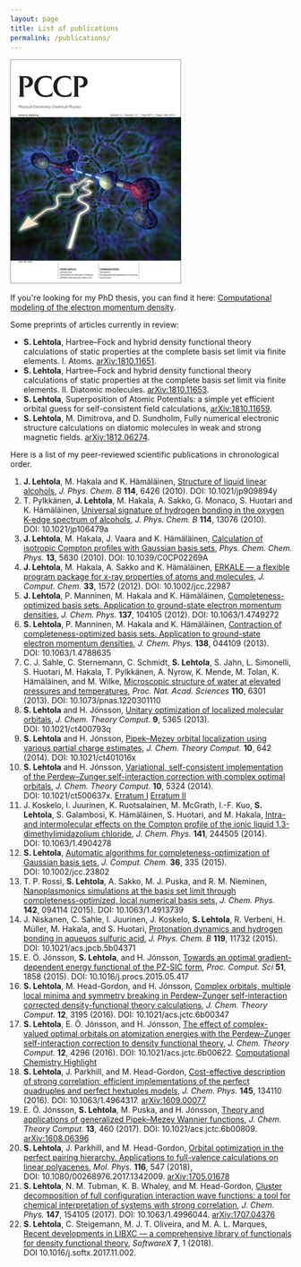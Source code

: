 ```yaml
---
layout: page
title: List of publications
permalink: /publications/
---
```


![](images/PCCP_cover.jpg)

If you're looking for my PhD thesis, you can find it here:
[Computational modeling of the electron momentum density](http://urn.fi/URN:ISBN:978-952-10-8091-3).

Some preprints of articles currently in review:
 
 + **S. Lehtola**, Hartree&ndash;Fock and hybrid density functional theory calculations of static properties at the complete basis set limit via finite elements. I. Atoms. [arXiv:1810.11651](http://arxiv.org/abs/1810.11651).
 + **S. Lehtola**, Hartree&ndash;Fock and hybrid density functional theory calculations of static properties at the complete basis set limit via finite elements. II. Diatomic molecules. [arXiv:1810.11653](http://arxiv.org/abs/1810.11653).
 + **S. Lehtola**, Superposition of Atomic Potentials: a simple yet efficient orbital guess for self-consistent field calculations, [arXiv:1810.11659](http://arxiv.org/abs/1810.11659).
 + **S. Lehtola**, M. Dimitrova, and D. Sundholm, Fully numerical electronic structure calculations on diatomic molecules in weak and strong magnetic fields. [arXiv:1812.06274](http://arxiv.org/abs/1812.06274).
 
 Here is a list of my peer-reviewed scientific publications in chronological order.

1. **J. Lehtola**, M. Hakala and K. H&auml;m&auml;l&auml;inen, [Structure of liquid linear alcohols](http://pubs.acs.org/doi/abs/10.1021/jp909894y), *J. Phys. Chem. B* **114**, 6426 (2010). DOI:&nbsp;10.1021/jp909894y
1. T. Pylkk&auml;nen, **J. Lehtola**, M. Hakala, A. Sakko, G. Monaco, S. Huotari and K. H&auml;m&auml;l&auml;inen, [Universal signature of hydrogen bonding in the oxygen K-edge spectrum of alcohols](http://pubs.acs.org/doi/full/10.1021/jp106479a), *J. Phys. Chem. B* **114**, 13076 (2010). DOI:&nbsp;10.1021/jp106479a
1. **J. Lehtola**, M. Hakala, J. Vaara and K. H&auml;m&auml;l&auml;inen, [Calculation of isotropic Compton profiles with Gaussian basis sets](http://pubs.rsc.org/en/Content/ArticleLanding/2011/CP/c0cp02269a), *Phys. Chem. Chem. Phys.* **13**, 5630 (2010). DOI:&nbsp;10.1039/C0CP02269A 
1. **J. Lehtola**, M. Hakala, A. Sakko and K. H&auml;m&auml;l&auml;inen, [ERKALE &mdash; a flexible program package for x-ray properties of atoms and molecules](http://onlinelibrary.wiley.com/doi/10.1002/jcc.22987/abstract), *J. Comput. Chem.* **33**, 1572 (2012). DOI:&nbsp;10.1002/jcc.22987
1. **J. Lehtola**, P. Manninen, M. Hakala and K. H&auml;m&auml;l&auml;inen, [Completeness-optimized basis sets. Application to ground-state electron momentum densities](http://link.aip.org/link/?JCP/137/104105), *J. Chem. Phys.* **137**, 104105 (2012). DOI:&nbsp;10.1063/1.4749272
1. **S. Lehtola**, P. Manninen, M. Hakala and K. H&auml;m&auml;l&auml;inen, [Contraction of completeness-optimized basis sets. Application to ground-state electron momentum densities](http://jcp.aip.org/resource/1/jcpsa6/v138/i4/p044109_s1), *J. Chem. Phys.* **138**, 044109 (2013). DOI:&nbsp;10.1063/1.4788635
1. C. J. Sahle, C. Sternemann, C. Schmidt, **S. Lehtola**, S. Jahn, L. Simonelli, S. Huotari, M. Hakala, T. Pylkk&auml;nen, A. Nyrow, K. Mende, M. Tolan, K. H&auml;m&auml;l&auml;inen, and M. Wilke, [Microscopic structure of water at elevated pressures and temperatures](http://www.pnas.org/cgi/doi/10.1073/pnas.1220301110), *Proc. Nat. Acad. Sciences* **110**, 6301 (2013). DOI:&nbsp;10.1073/pnas.1220301110
1. **S. Lehtola** and H. J&oacute;nsson, [Unitary optimization of localized molecular orbitals](http://pubs.acs.org/doi/abs/10.1021/ct400793q), *J. Chem. Theory Comput.* **9**, 5365 (2013). DOI:&nbsp;10.1021/ct400793q
1. **S. Lehtola** and H. J&oacute;nsson, [Pipek&ndash;Mezey orbital localization using various partial charge estimates](http://pubs.acs.org/doi/abs/10.1021/ct401016x), *J. Chem. Theory Comput.* **10**, 642 (2014). DOI:&nbsp;10.1021/ct401016x 
1. **S. Lehtola** and H. J&oacute;nsson, [Variational, self-consistent implementation of the Perdew&ndash;Zunger self-interaction correction with complex optimal orbitals](http://pubs.acs.org/doi/abs/10.1021/ct500637x), *J. Chem. Theory Comput.* **10**, 5324 (2014). DOI:&nbsp;10.1021/ct500637x. [Erratum I](http://dx.doi.org/10.1021/acs.jctc.5b00039) [Erratum II](http://dx.doi.org/10.1021/acs.jctc.5b00806) 
1. J. Koskelo, I. Juurinen, K. Ruotsalainen, M. McGrath, I.-F. Kuo, **S. Lehtola**, S. Galambosi, K. H&auml;m&auml;l&auml;inen, S. Huotari, and M. Hakala, [Intra- and intermolecular effects on the Compton profile of the ionic liquid 1,3-dimethylimidazolium chloride](http://scitation.aip.org/content/aip/journal/jcp/141/24/10.1063/1.4904278), *J. Chem. Phys.* **141**, 244505 (2014). DOI:&nbsp;10.1063/1.4904278
1. **S. Lehtola**, [Automatic algorithms for completeness-optimization of Gaussian basis sets](http://onlinelibrary.wiley.com/doi/10.1002/jcc.23802/abstract), *J. Comput. Chem.* **36**, 335 (2015). DOI:&nbsp;10.1002/jcc.23802 
 1. T. P. Rossi, **S. Lehtola**, A. Sakko, M. J. Puska, and R. M. Nieminen, [Nanoplasmonics simulations at the basis set limit through completeness-optimized, local numerical basis sets](http://dx.doi.org/10.1063/1.4913739), *J. Chem. Phys.* **142**, 094114 (2015). DOI:&nbsp;10.1063/1.4913739
1. J. Niskanen, C. Sahle, I. Juurinen, J. Koskelo, **S. Lehtola**, R. Verbeni, H. M&uuml;ller, M. Hakala, and S. Huotari, [Protonation dynamics and hydrogen bonding in aqueuos sulfuric acid](http://pubs.acs.org/doi/abs/10.1021/acs.jpcb.5b04371), *J. Phys. Chem. B* **119**, 11732 (2015). DOI:&nbsp;10.1021/acs.jpcb.5b04371
1. E. &Ouml;. J&oacute;nsson, **S. Lehtola**, and H. J&oacute;nsson, [Towards an optimal gradient-dependent energy functional of the PZ-SIC form](http://www.sciencedirect.com/science/article/pii/S1877050915012259), *Proc. Comput. Sci* **51**, 1858 (2015). DOI:&nbsp;10.1016/j.procs.2015.05.417
1. **S. Lehtola**, M. Head-Gordon, and H. J&oacute;nsson, [Complex orbitals, multiple local minima and symmetry breaking in Perdew&ndash;Zunger self-interaction corrected density-functional theory calculations](http://pubs.acs.org/doi/abs/10.1021/acs.jctc.6b00347), *J. Chem. Theory Comput.* **12**, 3195 (2016). DOI:&nbsp;10.1021/acs.jctc.6b00347
1. **S. Lehtola**, E. &Ouml;. J&oacute;nsson, and H. J&oacute;nsson, [The effect of complex-valued optimal orbitals on atomization energies with the Perdew&ndash;Zunger self-interaction correction to density functional theory](http://pubs.acs.org/doi/abs/10.1021/acs.jctc.6b00622), *J. Chem. Theory Comput.* **12**, 4296 (2016). DOI:&nbsp;10.1021/acs.jctc.6b00622. [Computational Chemistry Highlight](http://www.compchemhighlights.org/2016/08/effect-of-complex-valued-optimal.html)
1. **S. Lehtola**, J. Parkhill, and M. Head-Gordon, [Cost-effective description of strong correlation: efficient implementations of the perfect quadruples and perfect hextuples models](http://scitation.aip.org/content/aip/journal/jcp/145/13/10.1063/1.4964317), *J. Chem. Phys.* **145**, 134110 (2016). DOI:&nbsp;10.1063/1.4964317. [arXiv:1609.00077](http://arxiv.org/abs/1609.00077)
1. E. &Ouml;. J&oacute;nsson, **S. Lehtola**, M. Puska, and H. J&oacute;nsson, [Theory and applications of generalized Pipek&ndash;Mezey Wannier functions](http://pubs.acs.org/doi/abs/10.1021/acs.jctc.6b00809 ), *J. Chem. Theory Comput.* **13**, 460 (2017). DOI:&nbsp;10.1021/acs.jctc.6b00809. [arXiv:1608.06396](http://arxiv.org/abs/1608.06396)
1. **S. Lehtola**, J. Parkhill, and M. Head-Gordon, [Orbital optimization in the perfect pairing hierarchy. Applications to full-valence calculations on linear polyacenes](http://www.tandfonline.com/doi/full/10.1080/00268976.2017.1342009), *Mol. Phys.* **116**, 547 (2018), DOI:&nbsp;10.1080/00268976.2017.1342009. [arXiv:1705.01678](https://arxiv.org/abs/1705.01678)
1. **S. Lehtola**, N. M. Tubman, K. B. Whaley, and M. Head-Gordon, [Cluster decomposition of full configuration interaction wave functions: a tool for chemical interpretation of systems with strong correlation](http://aip.scitation.org/doi/full/10.1063/1.4996044), *J. Chem. Phys.* **147**, 154105 (2017). DOI:&nbsp;10.1063/1.4996044. [arXiv:1707.04376](https://arxiv.org/abs/1707.04376)
1. **S. Lehtola**, C. Steigemann, M. J. T. Oliveira, and M. A. L. Marques, [Recent developments in LIBXC &mdash; a comprehensive library of functionals for density functional theory](http://www.sciencedirect.com/science/article/pii/S2352711017300602), *SoftwareX* **7**, 1 (2018). DOI&nbsp;10.1016/j.softx.2017.11.002.

